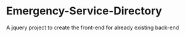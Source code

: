 Emergency-Service-Directory
===========================

A jquery project to create the front-end for already existing back-end
